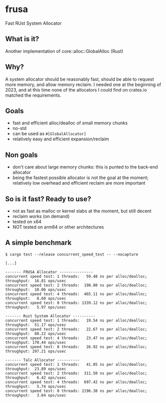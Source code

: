 # frusa
Fast RUst System Allocator

## What is it?

Another implementation of core::alloc::GlobalAlloc (Rust)

## Why?

A system allocator should be reasonably fast, should be able to request more memory,
and allow memory reclaim. I needed one at the beginning of 2023, and at this time
none of the allocators I could find on crates.io matched the requirements.

## Goals

- fast and efficient alloc/dealloc of small memory chunks
- no-std
- can be used as ```#[GlobalAllocator]```
- relatively easy and efficient expansion/reclaim

## Non goals

- don't care about large memory chunks: this is punted to the back-end allocator
- being the fastest possible allocator is not the goal at the moment; relatively
  low overhead and efficient reclaim are more important

## So is it fast? Ready to use?

- not as fast as malloc or kernel slabs at the moment, but still decent
- reclaim works (on demand)
- tested on x64
- NOT tested on arm64 or other architectures

## A simple benchmark

```
$ cargo test --release concurrent_speed_test -- --nocapture

[...]

------- FRUSA Allocator ---------------
concurrent speed test: 1 threads:   59.48 ns per alloc/dealloc; throughput:  16.81 ops/usec
concurrent speed test: 2 threads:  198.80 ns per alloc/dealloc; throughput:  10.06 ops/usec
concurrent speed test: 4 threads:  465.11 ns per alloc/dealloc; throughput:   8.60 ops/usec
concurrent speed test: 8 threads: 1339.12 ns per alloc/dealloc; throughput:   5.97 ops/usec

------- Rust System Allocator ----------
concurrent speed test: 1 threads:   19.54 ns per alloc/dealloc; throughput:  51.17 ops/usec
concurrent speed test: 2 threads:   22.67 ns per alloc/dealloc; throughput:  88.22 ops/usec
concurrent speed test: 4 threads:   23.47 ns per alloc/dealloc; throughput: 170.44 ops/usec
concurrent speed test: 8 threads:   26.92 ns per alloc/dealloc; throughput: 297.21 ops/usec

------- Talc Allocator ----------
concurrent speed test: 1 threads:   41.85 ns per alloc/dealloc; throughput:  23.89 ops/usec
concurrent speed test: 2 threads:  311.50 ns per alloc/dealloc; throughput:   6.42 ops/usec
concurrent speed test: 4 threads:  697.42 ns per alloc/dealloc; throughput:   5.74 ops/usec
concurrent speed test: 8 threads: 2196.38 ns per alloc/dealloc; throughput:   3.64 ops/usec

```
